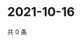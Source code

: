 # 2021-10-16

共 0 条

<!-- BEGIN WEIBO -->
<!-- 最后更新时间 Sat Oct 16 2021 16:12:43 GMT+0800 (China Standard Time) -->

<!-- END WEIBO -->
